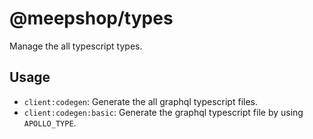 # @meepshop/types

Manage the all typescript types.

## Usage

- `client:codegen`: Generate the all graphql typescript files.
- `client:codegen:basic`: Generate the graphql typescript file by using `APOLLO_TYPE`.
